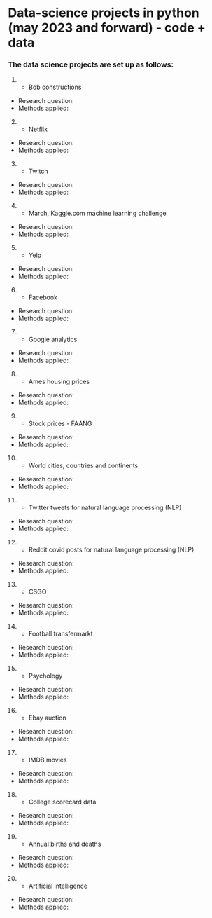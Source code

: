 # Data-science projects in python (may 2023 and forward) - code + data
### The data science projects are set up as follows: 
1.  - Bob constructions

- Research question: 
- Methods applied: 

2.  - Netflix

- Research question: 
- Methods applied: 

3.  - Twitch

- Research question: 
- Methods applied: 

4.  - March, Kaggle.com machine learning challenge

- Research question: 
- Methods applied: 

5.  -  Yelp 

- Research question: 
- Methods applied: 

6.  - Facebook

- Research question: 
- Methods applied: 

7.  - Google analytics

- Research question: 
- Methods applied: 

8.  - Ames housing prices

- Research question: 
- Methods applied: 

9.  - Stock prices - FAANG

- Research question: 
- Methods applied: 

10.  - World cities, countries and continents

- Research question: 
- Methods applied: 

11.  - Twitter tweets for natural language processing (NLP)

- Research question: 
- Methods applied: 

12.  - Reddit covid posts for natural language processing (NLP)

- Research question: 
- Methods applied: 

13.  - CSGO

- Research question: 
- Methods applied: 

14.  - Football transfermarkt

- Research question: 
- Methods applied: 

15.  - Psychology

- Research question: 
- Methods applied: 

16.  - Ebay auction 

- Research question: 
- Methods applied: 

17.  - IMDB movies

- Research question: 
- Methods applied: 

18.  - College scorecard data

- Research question: 
- Methods applied: 

19.  - Annual births and deaths

- Research question: 
- Methods applied: 

20.  - Artificial intelligence

- Research question: 
- Methods applied: 

